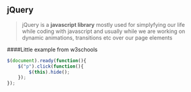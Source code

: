 ## jQuery

> jQuery is a **javascript library** mostly used for simplyfying our life while coding with javascript and usually while we are working on dynamic animations, transitions etc over our page elements

####Little example from w3schools

```javascript
$(document).ready(function(){
    $("p").click(function(){
        $(this).hide();
    });
});
```

